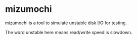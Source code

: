 # mizumochi
mizumochi is a tool to simulate unstable disk I/O for testing.

The word unstable here means read/write speed is slowdown.
